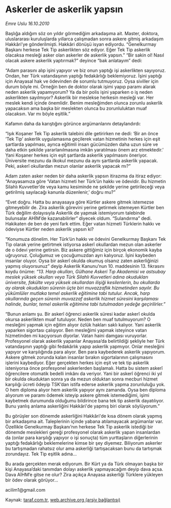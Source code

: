 # Askerler de askerlik yapsın

*Emre Uslu 16.10.2010*

<div class="yazi"><p>Başlığa aldığım söz on yıldır görmediğim arkadaşıma ait. Master, doktora, uluslararası kuruluşlarda yıllarca çalışmadan sonra askere gitmiş arkadaşım Hakkâri’ye gönderilmişti. Hakkâri dönüşü isyan ediyordu. “Genelkurmay Başkanı herkese Tek Tip askerlikten söz ediyor. Eğer Tek Tip askerlik olacaksa mesleği asker olan askerler de askerlik yapsın.” “Bir sakin ol! Nasıl olacak askere askerlik yaptırmak?” deyince “bak anlatayım” dedi:</p>
<p>“Adam parasını alıp işini yapıyor ve biz onun yaptığı işi askerlikten sayıyoruz. Ondan, her Türk vatandaşının yaptığı fedakârlığı beklemiyoruz. İşini yaptığı için Anayasal hak ve ödevinden de sorumlu tutmuyoruz. Oysa siviller için durum böyle mi. Örneğin ben de doktor olarak işimi yapıp paramı alarak neden askerlik yapamıyorum? Ya da bir polis işini yaparken o iş neden askerlikten sayılmıyor? Askerlik bir meslekse herkesin mesleği var. Her meslek kendi içinde önemlidir. Benim mesleğimden olunca zorunlu askerlik yapacaksın ama başka bir meslekten olunca bu zorunluluktan muaf olacaksın. Var mı böyle eşitlik.”</p>
<p>Kafamın daha da karıştığını görünce argümanlarını detaylandırdı: </p>
<p>“Işık Koşaner Tek Tip askerlik talebini dile getirirken ne dedi: ‘Bir an önce ‘Tek Tip’ askerlik uygulamasına geçilerek vatan hizmetinin herkes için eşit şartlarda yapılması, ayrıca eğitimli insan gücümüzden daha uzun süre ve daha etkin şekilde yararlanılmasına imkân yaratılması önem arz etmektedir.’ Yani Koşaner herkes için eşit şartlarda askerlik yapılmasını öneriyor. Üniversite mezunu da ilkokul mezunu da aynı şartlarda askerlik yapacak. Peki, askerî okullardan mezun olanlar askerlik yapacak mı?”</p>
<p>Adam zaten asker neden bir daha askerlik yapsın itirazıma da itiraz ediyor: “Anayasamıza göre ‘Vatan hizmeti her Türk’ün hakkı ve ödevidir. Bu hizmetin Silahlı Kuvvetler’de veya kamu kesiminde ne şekilde yerine getirileceği veya getirilmiş sayılacağı kanunla düzenlenir,’ doğru mu?” </p>
<p>“Evet doğru. Hatta bu anayasaya göre Kürtler askere gitmek istemezse gitmeyebilir de. Zira askerlik görevini yerine getirmek istemeyen Kürtler ben Türk değilim dolayısıyla Askerlik de yapmak istemiyorum talebinde bulunsalar AHİM’de kazanabilirler” diyecek oldum. “Sulandırma” dedi. Hakikaten de ben de yeni fark ettim. Eğer vatan hizmeti Türklerin hakkı ve ödeviyse Kürtler neden askerlik yapsın ki? </p>
<p>“Konumuza dönelim. Her Türk’ün hakkı ve ödevini Genelkurmay Başkanı Tek Tip olarak yerine getirtmek istiyorsa askerî okullardan mezun olan askerler de o ödevi yerine getirsin. Biz askere gittiğimiz için birçok ekonomik kayba uğruyoruz. Çoluğumuz ve çocuğumuzdan ayrı kalıyoruz. İşini kaybeden insanlar oluyor. Oysa bir askerî okulda okumuş olsanız zaten askerliğinizi yapmış oluyorsunuz” deyip Askerlik Kanunu’nun 10. maddesinin 13. fıkrasını koydu önüme: <i>“13. Harp okulları, Gülhane Askeri Tıp Akademisi ve astsubay meslek yüksek okulları veya Türk Silahlı Kuvvetleri adına okudukları üniversite, fakülte veya yüksek okullardan ilişiği kesilenlerin, bu okullarda ay olarak okudukları sürenin üçte biri muvazzaflık hizmetinden sayılır. Bu yükümlüler mutlaka temel askerlik eğitimine tabi tutulur. Ancak, harp okullarında geçen sürenin muvazzaf askerlik hizmet süresini karşılaması halinde, bunlar, temel askerlik eğitimine tabi tutulmadan yedeğe geçirilirler.”</i></p>
<p>“Bunun anlamı şu. Bir askerî öğrenci askerlik süresi kadar askerî okulda okursa askerlikten muaf tutuluyor. Neden ben muaf tutulmuyorum? O mesleğini yapmak için eğitim alıyor özlük hakları saklı kalıyor. Yani askerlik yaparken sigortası çalışıyor. Ben mesleğimi yapmak isteyince vatan hizmetinden mi kaçıyorsun diyorlar. Vatan haini damgası vuruyorlar. Profesyonel olarak askerlik yapanlar Anayasa’da belirtildiği şekliyle her Türk vatandaşının yaptığı gibi fedakârlık yapıp askerlik yapmıyor. Onlar mesleğini yapıyor ve karşılığında para alıyor. Ben para kaybederek askerlik yapıyorum. Askere gitmek zorunda kalan insanlar bırakın sigortalarının çalışmasını işlerini kaybediyor. Eğer gerçekten herkes için eşit ve tek tip askerlik isteniyorsa önce profesyonel askerlerden başlamalı. Hatta bu sistem askerî öğrencilere otomatik bedelli imkânı da veriyor. Yani bir askerî öğrenci iki yıl bir okulda okuduktan sonra ya da mezun olduktan sonra mecburi hizmet karşılığı ücreti ödeyip TSK’dan istifa ederse askerlik yapma zorunluluğu yok. O hem diploma alıyor hem askerlik yapıyor aynı zamanda. Oysa ben diploma alıyorum ve paramı ödemek isteyip askere gitmek istemediğimi, işimi kaybetmek durumunda olduğumu bildirince bana tek tip askerlik dayatılıyor. Bunu yanlış anlama askerliğini Hakkâri'de yapmış biri olarak söylüyorum.” </p>
<p>Bu görüşler son dönemde askerliğini Hakkâri'de kısa dönem olarak yapmış bir arkadaşıma ait. Taleplerinin içinde yabana atılamayacak argümanlar var. Özellikle Genelkurmay Başkanı’nın herkese Tek Tip askerlik istediği bir dönemde meslekleri gereği profesyonel olarak askerlik yapan insanlardan da (onlar para karşılığı yapıyor o işi sonuçta) tüm yurttaşların diğerlerinin yaptığı fedakârlığı beklemelerine kimse bir şey diyemez. Biliyorum askerler bu tartışmadan rahatsız olur ama askerliği tartışacaksan bunu da tartışmak zorundayız. Tek Tip eşitlik adına...</p>
<p>Bu arada gerçekten merak ediyorum. Bir Kürt ya da Türk olmayan başka bir kişi Anayasa’daki tanımdan dolayı askerlik yapmayacağım deyip dava açsa. Dava AİHM’e gitse ne olur? Zira açıkça Anayasa askerliği Türklere yükleyen bir ödev olarak görüyor...</p>
<p>acilim1@gmail.com </p></div>

Kaynak: [taraf.com.tr](http://www.taraf.com.tr:80/emre-uslu/makale-askerler-de-askerlik-yapsin.htm), [web.archive.org (arşiv bağlantısı)](http://web.archive.org/web/20101019092550/http://www.taraf.com.tr:80/emre-uslu/makale-askerler-de-askerlik-yapsin.htm)
